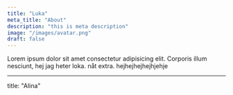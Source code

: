 ```yaml
---
title: "Luka"
meta_title: "About"
description: "this is meta description"
image: "/images/avatar.png"
draft: false
---
```


Lorem ipsum dolor sit amet consectetur adipisicing elit. Corporis illum nesciunt, hej jag heter loka. nåt extra. hejhejhejhejhjehje

---
title: "Alina"